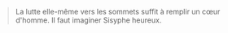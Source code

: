 > La lutte elle-même vers les sommets suffit à remplir un cœur d'homme. Il faut imaginer Sisyphe heureux.